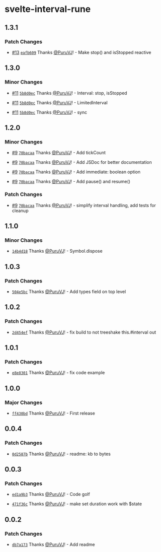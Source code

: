 # svelte-interval-rune

## 1.3.1

### Patch Changes

- [#13](https://github.com/PuruVJ/svelte-interval/pull/13) [`eafb609`](https://github.com/PuruVJ/svelte-interval/commit/eafb609272e2a239126fc0ddba9db5a631f04ad2) Thanks [@PuruVJ](https://github.com/PuruVJ)! - Make stop() and isStopped reactive

## 1.3.0

### Minor Changes

- [#11](https://github.com/PuruVJ/svelte-interval/pull/11) [`5b8d0ec`](https://github.com/PuruVJ/svelte-interval/commit/5b8d0ec5048293327ee2e74cd7ae5d1d8fd6c2fc) Thanks [@PuruVJ](https://github.com/PuruVJ)! - Interval: stop, isStopped

- [#11](https://github.com/PuruVJ/svelte-interval/pull/11) [`5b8d0ec`](https://github.com/PuruVJ/svelte-interval/commit/5b8d0ec5048293327ee2e74cd7ae5d1d8fd6c2fc) Thanks [@PuruVJ](https://github.com/PuruVJ)! - LimitedInterval

- [#11](https://github.com/PuruVJ/svelte-interval/pull/11) [`5b8d0ec`](https://github.com/PuruVJ/svelte-interval/commit/5b8d0ec5048293327ee2e74cd7ae5d1d8fd6c2fc) Thanks [@PuruVJ](https://github.com/PuruVJ)! - sync

## 1.2.0

### Minor Changes

- [#9](https://github.com/PuruVJ/svelte-interval/pull/9) [`70bacaa`](https://github.com/PuruVJ/svelte-interval/commit/70bacaaf48dcd7973349097ee763b31345bfc4cb) Thanks [@PuruVJ](https://github.com/PuruVJ)! - Add tickCount

- [#9](https://github.com/PuruVJ/svelte-interval/pull/9) [`70bacaa`](https://github.com/PuruVJ/svelte-interval/commit/70bacaaf48dcd7973349097ee763b31345bfc4cb) Thanks [@PuruVJ](https://github.com/PuruVJ)! - Add JSDoc for better documentation

- [#9](https://github.com/PuruVJ/svelte-interval/pull/9) [`70bacaa`](https://github.com/PuruVJ/svelte-interval/commit/70bacaaf48dcd7973349097ee763b31345bfc4cb) Thanks [@PuruVJ](https://github.com/PuruVJ)! - Add immediate: boolean option

- [#9](https://github.com/PuruVJ/svelte-interval/pull/9) [`70bacaa`](https://github.com/PuruVJ/svelte-interval/commit/70bacaaf48dcd7973349097ee763b31345bfc4cb) Thanks [@PuruVJ](https://github.com/PuruVJ)! - Add pause() and resume()

### Patch Changes

- [#9](https://github.com/PuruVJ/svelte-interval/pull/9) [`70bacaa`](https://github.com/PuruVJ/svelte-interval/commit/70bacaaf48dcd7973349097ee763b31345bfc4cb) Thanks [@PuruVJ](https://github.com/PuruVJ)! - simplify interval handling, add tests for cleanup

## 1.1.0

### Minor Changes

- [`14b4d18`](https://github.com/PuruVJ/svelte-interval/commit/14b4d18ee6a76aa3d684172b4051961afa162a67) Thanks [@PuruVJ](https://github.com/PuruVJ)! - Symbol.dispose

## 1.0.3

### Patch Changes

- [`504e5bc`](https://github.com/PuruVJ/svelte-interval/commit/504e5bcbaffc6b5b41e8ff425c2a770d3176e2f2) Thanks [@PuruVJ](https://github.com/PuruVJ)! - Add types field on top level

## 1.0.2

### Patch Changes

- [`2d454ef`](https://github.com/PuruVJ/svelte-interval/commit/2d454efe1ea1e4fcfc75143ca83c6b88c45d9841) Thanks [@PuruVJ](https://github.com/PuruVJ)! - fix build to not treeshake this.#interval out

## 1.0.1

### Patch Changes

- [`e8e8301`](https://github.com/PuruVJ/svelte-interval/commit/e8e830180d99ef32c3c2e51fe116a64ec655394c) Thanks [@PuruVJ](https://github.com/PuruVJ)! - fix code example

## 1.0.0

### Major Changes

- [`ff430bd`](https://github.com/PuruVJ/svelte-interval/commit/ff430bd85d5fe7e86de809f510cf48616b9081af) Thanks [@PuruVJ](https://github.com/PuruVJ)! - First release

## 0.0.4

### Patch Changes

- [`0d2587b`](https://github.com/PuruVJ/svelte-interval/commit/0d2587bbcc12d7ee5527b60969c2815a056a5d0d) Thanks [@PuruVJ](https://github.com/PuruVJ)! - readme: kb to bytes

## 0.0.3

### Patch Changes

- [`ed1a9b3`](https://github.com/PuruVJ/svelte-interval/commit/ed1a9b34a41e3857c7e53bd0884307e253910420) Thanks [@PuruVJ](https://github.com/PuruVJ)! - Code golf

- [`471f36c`](https://github.com/PuruVJ/svelte-interval/commit/471f36cb5ee2b0f61d49608a98ca6c33b88097a1) Thanks [@PuruVJ](https://github.com/PuruVJ)! - make set duration work with $state

## 0.0.2

### Patch Changes

- [`db7a173`](https://github.com/PuruVJ/svelte-interval/commit/db7a17398443cfcc39a226029dc21721e658e05f) Thanks [@PuruVJ](https://github.com/PuruVJ)! - Add readme
